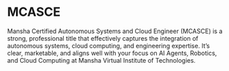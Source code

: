 # MCASCE
Mansha Certified Autonomous Systems and Cloud Engineer (MCASCE) is a strong, professional title that effectively captures the integration of autonomous systems, cloud computing, and engineering expertise. It’s clear, marketable, and aligns well with your focus on AI Agents, Robotics, and Cloud Computing at Mansha Virtual Institute of Technologies.
